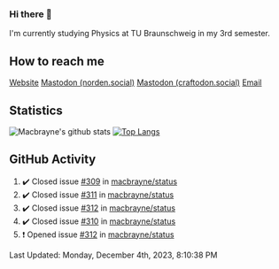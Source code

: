 ### Hi there 👋
I'm currently studying Physics at TU Braunschweig in my 3rd semester.

## How to reach me
[Website](https://florentin-schleuss.de)
<a rel="me" href="https://norden.social/@florentin">Mastodon (norden.social)</a>
<a rel="me" href="https://craftodon.social/@frodolon">Mastodon (craftodon.social)</a>
[Email](mailto:hello@macbrayne.de)

## Statistics
![Macbrayne's github stats](https://github-readme-stats.vercel.app/api?username=macbrayne&count_private=true&show_icons=true&hide_rank=true&custom_title=macbrayne's%20GitHub%20Stats)
[![Top Langs](https://github-readme-stats.vercel.app/api/top-langs/?username=macbrayne&exclude_repo=liftron&layout=compact)](https://github.com/anuraghazra/github-readme-stats)
## GitHub Activity

<!--RECENT_ACTIVITY:start-->
1. ✔️ Closed issue [#309](https://github.com/macbrayne/status/issues/309) in [macbrayne/status](https://github.com/macbrayne/status)
2. ✔️ Closed issue [#311](https://github.com/macbrayne/status/issues/311) in [macbrayne/status](https://github.com/macbrayne/status)
3. ✔️ Closed issue [#312](https://github.com/macbrayne/status/issues/312) in [macbrayne/status](https://github.com/macbrayne/status)
4. ✔️ Closed issue [#310](https://github.com/macbrayne/status/issues/310) in [macbrayne/status](https://github.com/macbrayne/status)
5. ❗️ Opened issue [#312](https://github.com/macbrayne/status/issues/312) in [macbrayne/status](https://github.com/macbrayne/status)
<!--RECENT_ACTIVITY:end-->

<!--RECENT_ACTIVITY:last_update-->
Last Updated: Monday, December 4th, 2023, 8:10:38 PM
<!--RECENT_ACTIVITY:last_update_end-->


<!--
**macbrayne/macbrayne** is a ✨ _special_ ✨ repository because its `README.md` (this file) appears on your GitHub profile.

Here are some ideas to get you started:

- 🔭 I’m currently working on ...
- 🌱 I’m currently learning ...
- 👯 I’m looking to collaborate on ...
- 🤔 I’m looking for help with ...
- 💬 Ask me about ...
- 📫 How to reach me: ...
- 😄 Pronouns: ...
- ⚡ Fun fact: ...
-->
